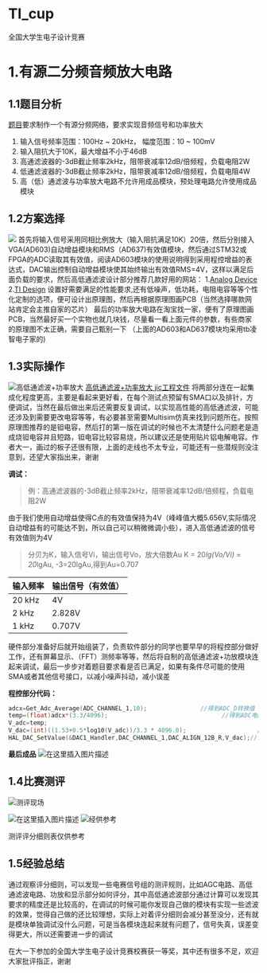 # TI_cup
全国大学生电子设计竞赛
# 1.有源二分频音频放大电路
## 1.1题目分析
[题目](https://github.com/LiZi510524/TI_cup/blob/main/1.%E6%9C%89%E6%BA%90%E4%BA%8C%E5%88%86%E9%A2%91%E9%9F%B3%E9%A2%91%E6%94%BE%E5%A4%A7%E7%94%B5%E8%B7%AF/B%E9%A2%98-%E6%9C%89%E6%BA%90%E4%BA%8C%E5%88%86%E9%A2%91%E9%9F%B3%E9%A2%91%E6%94%BE%E5%A4%A7%E7%94%B5%E8%B7%AF.pdf)要求制作一个有源分频网络，要求实现音频信号和功率放大

 1. 输入信号频率范围：100Hz ~ 20kHz， 幅度范围：10 ~ 100mV
 2. 输入阻抗大于10K，最大增益不小于46dB
 3. 高通滤波器的-3dB截止频率2kHz，阻带衰减率12dB/倍频程，负载电阻2W
 4. 低通滤波器的-3dB截止频率2kHz，阻带衰减率12dB/倍频程，负载电阻4W
 5. 高（低）通滤波与功率放大电路不允许用成品模块，预处理电路允许使用成品模块
## 1.2方案选择
![](https://github.com/LiZi510524/TI_cup/blob/main/1.%E6%9C%89%E6%BA%90%E4%BA%8C%E5%88%86%E9%A2%91%E9%9F%B3%E9%A2%91%E6%94%BE%E5%A4%A7%E7%94%B5%E8%B7%AF/%E8%AE%BE%E8%AE%A1%E6%80%9D%E8%B7%AF.jpg)
首先将输入信号采用同相比例放大（输入阻抗满足10K）20倍，然后分别接入VGA(AD603)自动增益模块和RMS（AD637)有效值模块，然后通过STM32或FPGA的ADC读取其有效值，阅读AD603模块的使用说明得到采用程控增益的表达式，DAC输出控制自动增益模块使其始终输出有效值RMS=4V，这样以满足后面负载的要求，然后高低通滤波设计部分推荐几款好用的网站：
 1.[Analog Device](https://tools.analog.com/cn/filterwizard/)
2.[TI Design](https://webench.ti.com/filter-design-tool/filter-response)
设置好需要满足的性能要求,还有低噪声，低功耗，电阻电容等等个性化定制的选项，便可设计出原理图，然后再根据原理图画PCB（当然选择哪款网站肯定会主推自家的芯片）
最后的功率放大电路在淘宝找一家，便有了原理图画PCB，当然最好买一个实物也就几块钱，尽量看一看上面元件的参数，有些商家的原理图不太正确，需要自己甄别一下
（上面的AD603和AD637模块均采用tb凌智电子家的)
## 1.3实际操作
![高低通滤波+功率放大](https://github.com/LiZi510524/TI_cup/blob/main/1.%E6%9C%89%E6%BA%90%E4%BA%8C%E5%88%86%E9%A2%91%E9%9F%B3%E9%A2%91%E6%94%BE%E5%A4%A7%E7%94%B5%E8%B7%AF/tmp9244.png)
[高低通滤波+功率放大  jic工程文件](https://github.com/LiZi510524/TI_cup/blob/main/1.%E6%9C%89%E6%BA%90%E4%BA%8C%E5%88%86%E9%A2%91%E9%9F%B3%E9%A2%91%E6%94%BE%E5%A4%A7%E7%94%B5%E8%B7%AF/tmp9244.png)
将两部分连在一起集成化程度更高，主要是看起来更好看，在每个测试点预留有SMA口以及排针，方便调试，当然在最后做出来后还需要反复调试，以实现高性能的高低通滤波，可能还涉及到需要更改电容等等，有必要甚至需要Multisim仿真来找到问题所在。按照原理图推荐的是钽电容，然后打的第一版在调试的时候也不太清楚什么问题老是造成烧钽电容并且短路，钽电容比较容易烧，所以建议还是使用贴片铝电解电容。作者大一，画过的板子还很有限，上面的走线也不太专业，可能还有一些潜规则没注意到，还望大家指出来，谢谢

**调试：**
> 例：高通滤波器的-3dB截止频率2kHz，阻带衰减率12dB/倍频程，负载电阻2W

由于我们使用自动增益使得C点的有效值保持为4V（峰峰值大概5.656V,实际情况自动增益有的可能达不到，所以自己可以稍微微调小些），进入高低通滤波的信号有效值则为4V
> 分贝为K，输入信号Vi，输出信号Vo，放大倍数Au
> K = 20*lg(Vo/Vi) = 20*lgAu, -3=20lgAu,得到Au=0.707

|输入频率  |输出信号（有效值） |  
|--|--|
|20 kHz  |4V  |
2  kHz |2.828V
1  kHz | 0.707V

硬件部分准备好后就开始组装了，负责软件部分的同学也要早早的将程控部分做好工作，还有屏幕显示、（FFT）测频率等等，然后将自制的高低通滤波+功放模块连起来调试，最后一步步对着题目要求看是否已满足，如果有条件尽可能的使用SMA或者其他信号接口，以减小噪声抖动，减小误差

**程控部分代码：**
```c
adcx=Get_Adc_Average(ADC_CHANNEL_1,10);               //得到ADC_D转换值                       
temp=(float)adcx*(3.3/4096);			                    //得到ADC电压值
V_adc=temp;                    										   //赋值给V_adc          
V_dac=(int)((1.53+0.5*log10(V_adc))/3.3 * 4096.0);					  //通过函数拟合得到V_dac的值
HAL_DAC_SetValue(&DAC1_Handler,DAC_CHANNEL_1,DAC_ALIGN_12B_R,V_dac);//设置DAC输出值
```

**最后成品**
![在这里插入图片描述](https://github.com/LiZi510524/TI_cup/blob/main/1.%E6%9C%89%E6%BA%90%E4%BA%8C%E5%88%86%E9%A2%91%E9%9F%B3%E9%A2%91%E6%94%BE%E5%A4%A7%E7%94%B5%E8%B7%AF/IMG_20240716_104431.jpg)
## 1.4比赛测评
![测评现场](https://github.com/LiZi510524/TI_cup/blob/main/1.%E6%9C%89%E6%BA%90%E4%BA%8C%E5%88%86%E9%A2%91%E9%9F%B3%E9%A2%91%E6%94%BE%E5%A4%A7%E7%94%B5%E8%B7%AF/tmp8D09.png)

![在这里插入图片描述](https://github.com/LiZi510524/TI_cup/blob/main/1.%E6%9C%89%E6%BA%90%E4%BA%8C%E5%88%86%E9%A2%91%E9%9F%B3%E9%A2%91%E6%94%BE%E5%A4%A7%E7%94%B5%E8%B7%AF/tmp7923.png)
![经供参考](https://github.com/LiZi510524/TI_cup/blob/main/1.%E6%9C%89%E6%BA%90%E4%BA%8C%E5%88%86%E9%A2%91%E9%9F%B3%E9%A2%91%E6%94%BE%E5%A4%A7%E7%94%B5%E8%B7%AF/tmpE7F.png)

测评评分细则表仅供参考
## 1.5经验总结
通过观察评分细则，可以发现一些电赛信号组的测评规则，比如AGC电路、高低通滤波电路、功放和显示部分如何评分，其中高低通滤波部分通过计算可以发现其要求的精度还是比较高的，在调试的时候可能你发现自己做的模块有实现一些滤波的效果，觉得自己做的还比较理想，实际上对着评分细则会减分甚至没分，还有就是模块单独调试没什么问题，可是当各模块连起来就有问题了，信号失真，误差变得更大，所以还需要进一步的调试

在大一下参加的全国大学生电子设计竞赛校赛获一等奖，其中还有很多不足，欢迎大家批评指正，谢谢
